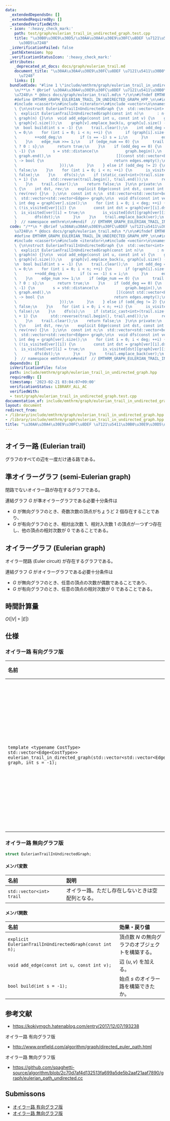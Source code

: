 ```yaml
---
data:
  _extendedDependsOn: []
  _extendedRequiredBy: []
  _extendedVerifiedWith:
  - icon: ':heavy_check_mark:'
    path: test/graph/eulerian_trail_in_undirected_graph.test.cpp
    title: "\u30B0\u30E9\u30D5/\u30AA\u30A4\u30E9\u30FC\u8DEF \u7121\u5411\u30B0\u30E9\
      \u30D5\u7248"
  _isVerificationFailed: false
  _pathExtension: hpp
  _verificationStatusIcon: ':heavy_check_mark:'
  attributes:
    _deprecated_at_docs: docs/graph/eulerian_trail.md
    document_title: "\u30AA\u30A4\u30E9\u30FC\u8DEF \u7121\u5411\u30B0\u30E9\u30D5\
      \u7248"
    links: []
  bundledCode: "#line 1 \"include/emthrm/graph/eulerian_trail_in_undirected_graph.hpp\"\
    \n/**\n * @brief \u30AA\u30A4\u30E9\u30FC\u8DEF \u7121\u5411\u30B0\u30E9\u30D5\
    \u7248\n * @docs docs/graph/eulerian_trail.md\n */\n\n#ifndef EMTHRM_GRAPH_EULERIAN_TRAIL_IN_UNDIRECTED_GRAPH_HPP_\n\
    #define EMTHRM_GRAPH_EULERIAN_TRAIL_IN_UNDIRECTED_GRAPH_HPP_\n\n#include <algorithm>\n\
    #include <cassert>\n#include <iterator>\n#include <vector>\n\nnamespace emthrm\
    \ {\n\nstruct EulerianTrailInUndirectedGraph {\n  std::vector<int> trail;\n\n\
    \  explicit EulerianTrailInUndirectedGraph(const int n)\n      : n(n), is_visited(n),\
    \ graph(n) {}\n\n  void add_edge(const int u, const int v) {\n    graph[u].emplace_back(v,\
    \ graph[v].size());\n    graph[v].emplace_back(u, graph[u].size() - 1);\n  }\n\
    \n  bool build(int s = -1) {\n    trail.clear();\n    int odd_deg = 0, edge_num\
    \ = 0;\n    for (int i = 0; i < n; ++i) {\n      if (graph[i].size() & 1) {\n\
    \        ++odd_deg;\n        if (s == -1) s = i;\n      }\n      edge_num += graph[i].size();\n\
    \    }\n    edge_num >>= 1;\n    if (edge_num == 0) {\n      trail = {s == -1\
    \ ? 0 : s};\n      return true;\n    }\n    if (odd_deg == 0) {\n      if (s ==\
    \ -1) {\n        s = std::distance(\n            graph.begin(),\n            std::find_if_not(graph.begin(),\
    \ graph.end(),\n                             [](const std::vector<Edge>& edges)\
    \ -> bool {\n                               return edges.empty();\n          \
    \                   }));\n      }\n    } else if (odd_deg != 2) {\n      return\
    \ false;\n    }\n    for (int i = 0; i < n; ++i) {\n      is_visited[i].assign(graph[i].size(),\
    \ false);\n    }\n    dfs(s);\n    if (static_cast<int>(trail.size()) == edge_num\
    \ + 1) {\n      std::reverse(trail.begin(), trail.end());\n      return true;\n\
    \    }\n    trail.clear();\n    return false;\n  }\n\n private:\n  struct Edge\
    \ {\n    int dst, rev;\n    explicit Edge(const int dst, const int rev) : dst(dst),\
    \ rev(rev) {}\n  };\n\n  const int n;\n  std::vector<std::vector<bool>> is_visited;\n\
    \  std::vector<std::vector<Edge>> graph;\n\n  void dfs(const int ver) {\n    const\
    \ int deg = graph[ver].size();\n    for (int i = 0; i < deg; ++i) {\n      if\
    \ (!is_visited[ver][i]) {\n        const int dst = graph[ver][i].dst;\n      \
    \  is_visited[ver][i] = true;\n        is_visited[dst][graph[ver][i].rev] = true;\n\
    \        dfs(dst);\n      }\n    }\n    trail.emplace_back(ver);\n  }\n};\n\n\
    }  // namespace emthrm\n\n#endif  // EMTHRM_GRAPH_EULERIAN_TRAIL_IN_UNDIRECTED_GRAPH_HPP_\n"
  code: "/**\n * @brief \u30AA\u30A4\u30E9\u30FC\u8DEF \u7121\u5411\u30B0\u30E9\u30D5\
    \u7248\n * @docs docs/graph/eulerian_trail.md\n */\n\n#ifndef EMTHRM_GRAPH_EULERIAN_TRAIL_IN_UNDIRECTED_GRAPH_HPP_\n\
    #define EMTHRM_GRAPH_EULERIAN_TRAIL_IN_UNDIRECTED_GRAPH_HPP_\n\n#include <algorithm>\n\
    #include <cassert>\n#include <iterator>\n#include <vector>\n\nnamespace emthrm\
    \ {\n\nstruct EulerianTrailInUndirectedGraph {\n  std::vector<int> trail;\n\n\
    \  explicit EulerianTrailInUndirectedGraph(const int n)\n      : n(n), is_visited(n),\
    \ graph(n) {}\n\n  void add_edge(const int u, const int v) {\n    graph[u].emplace_back(v,\
    \ graph[v].size());\n    graph[v].emplace_back(u, graph[u].size() - 1);\n  }\n\
    \n  bool build(int s = -1) {\n    trail.clear();\n    int odd_deg = 0, edge_num\
    \ = 0;\n    for (int i = 0; i < n; ++i) {\n      if (graph[i].size() & 1) {\n\
    \        ++odd_deg;\n        if (s == -1) s = i;\n      }\n      edge_num += graph[i].size();\n\
    \    }\n    edge_num >>= 1;\n    if (edge_num == 0) {\n      trail = {s == -1\
    \ ? 0 : s};\n      return true;\n    }\n    if (odd_deg == 0) {\n      if (s ==\
    \ -1) {\n        s = std::distance(\n            graph.begin(),\n            std::find_if_not(graph.begin(),\
    \ graph.end(),\n                             [](const std::vector<Edge>& edges)\
    \ -> bool {\n                               return edges.empty();\n          \
    \                   }));\n      }\n    } else if (odd_deg != 2) {\n      return\
    \ false;\n    }\n    for (int i = 0; i < n; ++i) {\n      is_visited[i].assign(graph[i].size(),\
    \ false);\n    }\n    dfs(s);\n    if (static_cast<int>(trail.size()) == edge_num\
    \ + 1) {\n      std::reverse(trail.begin(), trail.end());\n      return true;\n\
    \    }\n    trail.clear();\n    return false;\n  }\n\n private:\n  struct Edge\
    \ {\n    int dst, rev;\n    explicit Edge(const int dst, const int rev) : dst(dst),\
    \ rev(rev) {}\n  };\n\n  const int n;\n  std::vector<std::vector<bool>> is_visited;\n\
    \  std::vector<std::vector<Edge>> graph;\n\n  void dfs(const int ver) {\n    const\
    \ int deg = graph[ver].size();\n    for (int i = 0; i < deg; ++i) {\n      if\
    \ (!is_visited[ver][i]) {\n        const int dst = graph[ver][i].dst;\n      \
    \  is_visited[ver][i] = true;\n        is_visited[dst][graph[ver][i].rev] = true;\n\
    \        dfs(dst);\n      }\n    }\n    trail.emplace_back(ver);\n  }\n};\n\n\
    }  // namespace emthrm\n\n#endif  // EMTHRM_GRAPH_EULERIAN_TRAIL_IN_UNDIRECTED_GRAPH_HPP_\n"
  dependsOn: []
  isVerificationFile: false
  path: include/emthrm/graph/eulerian_trail_in_undirected_graph.hpp
  requiredBy: []
  timestamp: '2023-02-21 03:04:07+09:00'
  verificationStatus: LIBRARY_ALL_AC
  verifiedWith:
  - test/graph/eulerian_trail_in_undirected_graph.test.cpp
documentation_of: include/emthrm/graph/eulerian_trail_in_undirected_graph.hpp
layout: document
redirect_from:
- /library/include/emthrm/graph/eulerian_trail_in_undirected_graph.hpp
- /library/include/emthrm/graph/eulerian_trail_in_undirected_graph.hpp.html
title: "\u30AA\u30A4\u30E9\u30FC\u8DEF \u7121\u5411\u30B0\u30E9\u30D5\u7248"
---
```

## オイラー路 (Eulerian trail)

グラフのすべての辺を一度だけ通る路である。


## 準オイラーグラフ (semi-Eulerian graph)

閉路でないオイラー路が存在するグラフである。

連結グラフ $G$ が準オイラーグラフである必要十分条件は
- $G$ が無向グラフのとき、奇数次数の頂点がちょうど $2$ 個存在することであり、
- $G$ が有向グラフのとき、相対出次数 $1$、相対入次数 $1$ の頂点が一つずつ存在し、他の頂点の相対次数が $0$ であることである。


## オイラーグラフ (Eulerian graph)

オイラー閉路 (Euler circuit) が存在するグラフである。

連結グラフ $G$ がオイラーグラフである必要十分条件は
- $G$ が無向グラフのとき、任意の頂点の次数が偶数であることであり、
- $G$ が有向グラフのとき、任意の頂点の相対次数が $0$ であることである。


## 時間計算量

$O(\lvert V \rvert + \lvert E \rvert)$


## 仕様

### オイラー路 有向グラフ版

|名前|戻り値|
|:--|:--|
|`template <typename CostType>`<br>`std::vector<Edge<CostType>> eulerian_trail_in_directed_graph(std::vector<std::vector<Edge<CostType>>> graph, int s = -1);`|有向グラフ $\mathrm{graph}$ における始点 $s$ のオイラー路。ただし存在しないときは空配列を返す。|


### オイラー路 無向グラフ版

```cpp
struct EulerianTrailInUndirectedGraph;
```

#### メンバ変数

|名前|説明|
|:--|:--|
|`std::vector<int> trail`|オイラー路。ただし存在しないときは空配列となる。|

#### メンバ関数

|名前|効果・戻り値|
|:--|:--|
|`explicit EulerianTrailInUndirectedGraph(const int n);`|頂点数 $N$ の無向グラフのオブジェクトを構築する。|
|`void add_edge(const int u, const int v);`|辺 $(u, v)$ を加える。|
|`bool build(int s = -1);`|始点 $s$ のオイラー路を構築できたか。|


## 参考文献

- https://kokiymgch.hatenablog.com/entry/2017/12/07/193238

オイラー路 有向グラフ版
- http://www.prefield.com/algorithm/graph/directed_euler_path.html

オイラー路 無向グラフ版
- https://github.com/spaghetti-source/algorithm/blob/2c70d7af4d132513fa699a5de5b2aaf21aaf7890/graph/eulerian_path_undirected.cc


## Submissons

- [オイラー路 有向グラフ版](https://onlinejudge.u-aizu.ac.jp/solutions/problem/0225/review/4082901/emthrm/C++14)
- [オイラー路 無向グラフ版](https://yukicoder.me/submissions/701541)
